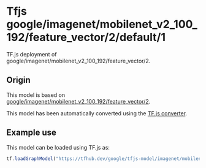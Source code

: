 # Tfjs google/imagenet/mobilenet_v2_100_192/feature_vector/2/default/1
TF.js deployment of google/imagenet/mobilenet_v2_100_192/feature_vector/2.

<!-- parent-model: google/imagenet/mobilenet_v2_100_192/feature_vector/2 -->

## Origin

This model is based on [google/imagenet/mobilenet_v2_100_192/feature_vector/2](https://tfhub.dev/google/imagenet/mobilenet_v2_100_192/feature_vector/2).

This model has been automatically converted using the [TF.js converter](https://github.com/tensorflow/tfjs/tree/master/tfjs-converter).

## Example use
This model can be loaded using TF.js as:

```javascript
tf.loadGraphModel("https://tfhub.dev/google/tfjs-model/imagenet/mobilenet_v2_100_192/feature_vector/2/default/1", { fromTFHub: true })
```

